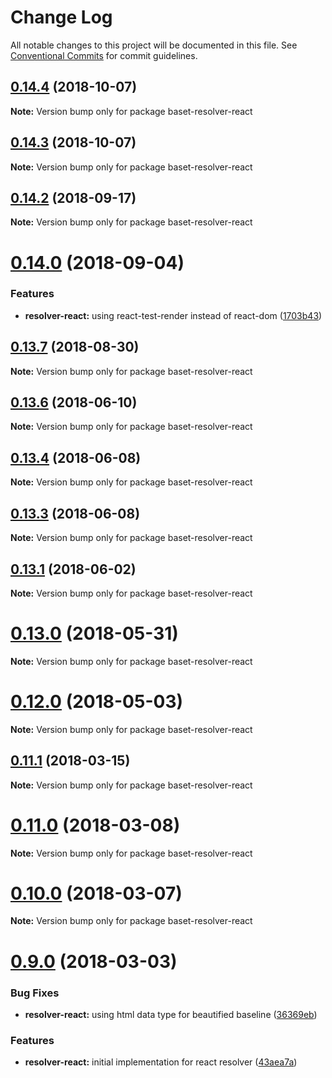 # Change Log

All notable changes to this project will be documented in this file.
See [Conventional Commits](https://conventionalcommits.org) for commit guidelines.

<a name="0.14.4"></a>
## [0.14.4](https://github.com/Igmat/baset/compare/v0.14.3...v0.14.4) (2018-10-07)

**Note:** Version bump only for package baset-resolver-react





<a name="0.14.3"></a>
## [0.14.3](https://github.com/Igmat/baset/compare/v0.14.2...v0.14.3) (2018-10-07)

**Note:** Version bump only for package baset-resolver-react





<a name="0.14.2"></a>
## [0.14.2](https://github.com/Igmat/baset/compare/v0.14.1...v0.14.2) (2018-09-17)

**Note:** Version bump only for package baset-resolver-react





<a name="0.14.0"></a>
# [0.14.0](https://github.com/Igmat/baset/compare/v0.13.7...v0.14.0) (2018-09-04)


### Features

* **resolver-react:** using react-test-render instead of react-dom ([1703b43](https://github.com/Igmat/baset/commit/1703b43))




<a name="0.13.7"></a>
## [0.13.7](https://github.com/Igmat/baset/compare/v0.13.6...v0.13.7) (2018-08-30)




**Note:** Version bump only for package baset-resolver-react

<a name="0.13.6"></a>
## [0.13.6](https://github.com/Igmat/baset/compare/v0.13.5...v0.13.6) (2018-06-10)




**Note:** Version bump only for package baset-resolver-react

<a name="0.13.4"></a>
## [0.13.4](https://github.com/Igmat/baset/compare/v0.13.3...v0.13.4) (2018-06-08)




**Note:** Version bump only for package baset-resolver-react

<a name="0.13.3"></a>
## [0.13.3](https://github.com/Igmat/baset/compare/v0.13.2...v0.13.3) (2018-06-08)




**Note:** Version bump only for package baset-resolver-react

<a name="0.13.1"></a>
## [0.13.1](https://github.com/Igmat/baset/compare/v0.13.0...v0.13.1) (2018-06-02)




**Note:** Version bump only for package baset-resolver-react

<a name="0.13.0"></a>
# [0.13.0](https://github.com/Igmat/baset/compare/v0.12.1...v0.13.0) (2018-05-31)




**Note:** Version bump only for package baset-resolver-react

<a name="0.12.0"></a>
# [0.12.0](https://github.com/Igmat/baset/compare/v0.11.1...v0.12.0) (2018-05-03)




**Note:** Version bump only for package baset-resolver-react

<a name="0.11.1"></a>
## [0.11.1](https://github.com/Igmat/baset/compare/v0.11.0...v0.11.1) (2018-03-15)




**Note:** Version bump only for package baset-resolver-react

<a name="0.11.0"></a>
# [0.11.0](https://github.com/Igmat/baset/compare/v0.10.0...v0.11.0) (2018-03-08)




**Note:** Version bump only for package baset-resolver-react

<a name="0.10.0"></a>
# [0.10.0](https://github.com/Igmat/baset/compare/v0.9.1...v0.10.0) (2018-03-07)




**Note:** Version bump only for package baset-resolver-react

<a name="0.9.0"></a>
# [0.9.0](https://github.com/Igmat/baset/compare/v0.8.0...v0.9.0) (2018-03-03)


### Bug Fixes

* **resolver-react:** using html data type for beautified baseline ([36369eb](https://github.com/Igmat/baset/commit/36369eb))


### Features

* **resolver-react:** initial implementation for react resolver ([43aea7a](https://github.com/Igmat/baset/commit/43aea7a))
